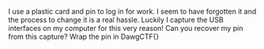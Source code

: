 I use a plastic card and pin to log in for work. I seem to have forgotten it and the process to change it is a real hassle. Luckily I capture the USB interfaces on my computer for this very reason! Can you recover my pin from this capture? Wrap the pin in DawgCTF{}

